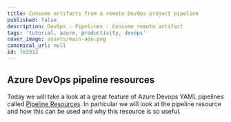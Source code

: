 ```yaml
---
title: Consume artifacts from a remote DevOps project pipeline
published: false
description: DevOps - Pipelines - Consume remote artifact
tags: 'tutorial, azure, productivity, devops'
cover_image: assets/main-ado.png
canonical_url: null
id: 783932
---
```


## Azure DevOps pipeline resources

Today we will take a look at a great feature of Azure Devops YAML pipelines called [Pipeline Resources](). In particular we will look at the pipeline resource and how this can be used and why this resource is so useful.
